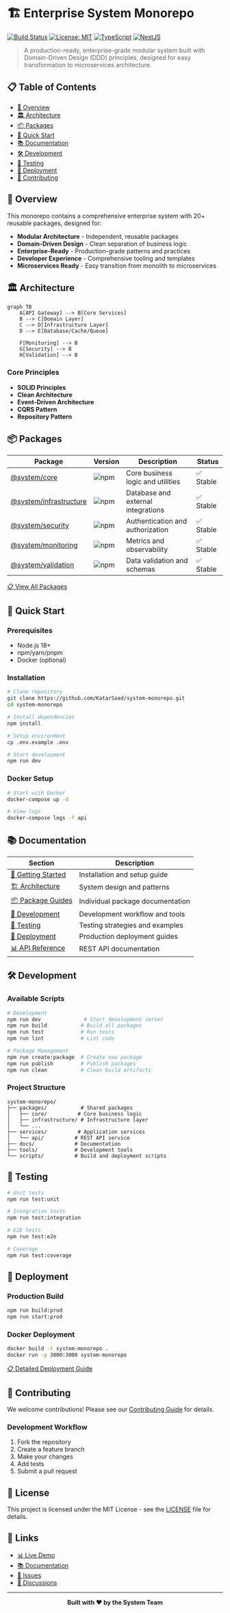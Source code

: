 # 🏗️ Enterprise System Monorepo

[![Build Status](https://github.com/KatarSaad/system-monorepo/workflows/CI/badge.svg)](https://github.com/KatarSaad/system-monorepo/actions)
[![License: MIT](https://img.shields.io/badge/License-MIT-yellow.svg)](https://opensource.org/licenses/MIT)
[![TypeScript](https://img.shields.io/badge/TypeScript-5.0+-blue.svg)](https://www.typescriptlang.org/)
[![NestJS](https://img.shields.io/badge/NestJS-10.0+-red.svg)](https://nestjs.com/)

> A production-ready, enterprise-grade modular system built with Domain-Driven Design (DDD) principles, designed for easy transformation to microservices architecture.

## 📋 Table of Contents

- [🎯 Overview](#-overview)
- [🏛️ Architecture](#️-architecture)
- [📦 Packages](#-packages)
- [🚀 Quick Start](#-quick-start)
- [📚 Documentation](#-documentation)
- [🛠️ Development](#️-development)
- [🧪 Testing](#-testing)
- [🚢 Deployment](#-deployment)
- [🤝 Contributing](#-contributing)

## 🎯 Overview

This monorepo contains a comprehensive enterprise system with 20+ reusable packages, designed for:

- **Modular Architecture** - Independent, reusable packages
- **Domain-Driven Design** - Clean separation of business logic
- **Enterprise-Ready** - Production-grade patterns and practices
- **Developer Experience** - Comprehensive tooling and templates
- **Microservices Ready** - Easy transition from monolith to microservices

## 🏛️ Architecture

```mermaid
graph TB
    A[API Gateway] --> B[Core Services]
    B --> C[Domain Layer]
    C --> D[Infrastructure Layer]
    D --> E[Database/Cache/Queue]
    
    F[Monitoring] --> B
    G[Security] --> B
    H[Validation] --> B
```

### Core Principles
- **SOLID Principles**
- **Clean Architecture**
- **Event-Driven Architecture**
- **CQRS Pattern**
- **Repository Pattern**

## 📦 Packages

| Package | Version | Description | Status |
|---------|---------|-------------|--------|
| [@system/core](./packages/core) | ![npm](https://img.shields.io/npm/v/@system/core) | Core business logic and utilities | ✅ Stable |
| [@system/infrastructure](./packages/infrastructure) | ![npm](https://img.shields.io/npm/v/@system/infrastructure) | Database and external integrations | ✅ Stable |
| [@system/security](./packages/security) | ![npm](https://img.shields.io/npm/v/@system/security) | Authentication and authorization | ✅ Stable |
| [@system/monitoring](./packages/monitoring) | ![npm](https://img.shields.io/npm/v/@system/monitoring) | Metrics and observability | ✅ Stable |
| [@system/validation](./packages/validation) | ![npm](https://img.shields.io/npm/v/@system/validation) | Data validation and schemas | ✅ Stable |

[📋 View All Packages](./docs/packages/README.md)

## 🚀 Quick Start

### Prerequisites
- Node.js 18+
- npm/yarn/pnpm
- Docker (optional)

### Installation
```bash
# Clone repository
git clone https://github.com/KatarSaad/system-monorepo.git
cd system-monorepo

# Install dependencies
npm install

# Setup environment
cp .env.example .env

# Start development
npm run dev
```

### Docker Setup
```bash
# Start with Docker
docker-compose up -d

# View logs
docker-compose logs -f api
```

## 📚 Documentation

| Section | Description |
|---------|-------------|
| [📖 Getting Started](./docs/getting-started/README.md) | Installation and setup guide |
| [🏗️ Architecture](./docs/architecture/README.md) | System design and patterns |
| [📦 Package Guides](./docs/packages/README.md) | Individual package documentation |
| [🔧 Development](./docs/development/README.md) | Development workflow and tools |
| [🧪 Testing](./docs/testing/README.md) | Testing strategies and examples |
| [🚢 Deployment](./docs/deployment/README.md) | Production deployment guides |
| [📊 API Reference](./docs/api/README.md) | REST API documentation |

## 🛠️ Development

### Available Scripts
```bash
# Development
npm run dev              # Start development server
npm run build           # Build all packages
npm run test            # Run tests
npm run lint            # Lint code

# Package Management
npm run create:package  # Create new package
npm run publish         # Publish packages
npm run clean           # Clean build artifacts
```

### Project Structure
```
system-monorepo/
├── packages/           # Shared packages
│   ├── core/          # Core business logic
│   ├── infrastructure/ # Infrastructure layer
│   └── ...
├── services/          # Application services
│   └── api/          # REST API service
├── docs/             # Documentation
├── tools/            # Development tools
└── scripts/          # Build and deployment scripts
```

## 🧪 Testing

```bash
# Unit tests
npm run test:unit

# Integration tests
npm run test:integration

# E2E tests
npm run test:e2e

# Coverage
npm run test:coverage
```

## 🚢 Deployment

### Production Build
```bash
npm run build:prod
npm run start:prod
```

### Docker Deployment
```bash
docker build -t system-monorepo .
docker run -p 3000:3000 system-monorepo
```

[📋 Detailed Deployment Guide](./docs/deployment/README.md)

## 🤝 Contributing

We welcome contributions! Please see our [Contributing Guide](./CONTRIBUTING.md) for details.

### Development Workflow
1. Fork the repository
2. Create a feature branch
3. Make your changes
4. Add tests
5. Submit a pull request

## 📄 License

This project is licensed under the MIT License - see the [LICENSE](./LICENSE) file for details.

## 🔗 Links

- [📊 Live Demo](https://system-demo.example.com)
- [📚 Documentation](https://docs.system.example.com)
- [🐛 Issues](https://github.com/KatarSaad/system-monorepo/issues)
- [💬 Discussions](https://github.com/KatarSaad/system-monorepo/discussions)

---

<div align="center">
  <strong>Built with ❤️ by the System Team</strong>
</div>